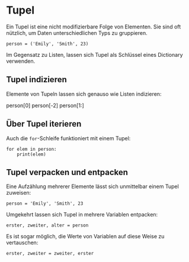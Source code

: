 
# Tupel

Ein Tupel ist eine nicht modifizierbare Folge von Elementen. Sie sind oft nützlich, um Daten unterschiedlichen Typs zu gruppieren.

    person = ('Emily', 'Smith', 23)

Im Gegensatz zu Listen, lassen sich Tupel als Schlüssel eines Dictionary verwenden.


## Tupel indizieren

Elemente von Tupeln lassen sich genauso wie Listen indizieren:

   person[0]
   person[-2]
   person[1:]


## Über Tupel iterieren

Auch die `for`-Schleife funktioniert mit einem Tupel:

    for elem in person:
        print(elem)


## Tupel verpacken und entpacken

Eine Aufzählung mehrerer Elemente lässt sich unmittelbar einem Tupel zuweisen:

    person = 'Emily', 'Smith', 23


Umgekehrt lassen sich Tupel in mehrere Variablen entpacken:

    erster, zweiter, alter = person


Es ist sogar möglich, die Werte von Variablen auf diese Weise zu vertauschen:

    erster, zweiter = zweiter, erster


